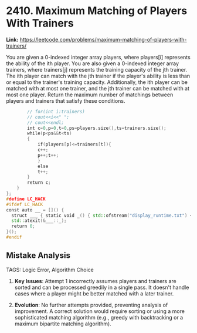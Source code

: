 # 2410. Maximum Matching of Players With Trainers

**Link:** https://leetcode.com/problems/maximum-matching-of-players-with-trainers/

You are given a 0-indexed integer array players, where players[i] represents the ability of the ith player. You are also given a 0-indexed integer array trainers, where trainers[j] represents the training capacity of the jth trainer. The ith player can match with the jth trainer if the player's ability is less than or equal to the trainer's training capacity. Additionally, the ith player can be matched with at most one trainer, and the jth trainer can be matched with at most one player. Return the maximum number of matchings between players and trainers that satisfy these conditions.

```cpp
        // for(int i:trainers)
        // cout<<i<<" ";
        // cout<<endl;
        int c=0,p=0,t=0,ps=players.size(),ts=trainers.size();
        while(p<ps&&t<ts)
        {
            if(players[p]<=trainers[t]){
            c++;
            p++;t++;
            }
            else
            t++;
        }
        return c;
    }
};
#define LC_HACK
#ifdef LC_HACK
const auto __ = []() {
  struct ___ { static void _() { std::ofstream("display_runtime.txt") << 0 << '\n'; } };
  std::atexit(&___::_);
  return 0;
}();
#endif
```

## Mistake Analysis

TAGS: Logic Error, Algorithm Choice

1. **Key Issues**: Attempt 1 incorrectly assumes players and trainers are sorted and can be processed greedily in a single pass.  It doesn't handle cases where a player might be better matched with a later trainer.

2. **Evolution**: No further attempts provided, preventing analysis of improvement.  A correct solution would require sorting or using a more sophisticated matching algorithm (e.g., greedy with backtracking or a maximum bipartite matching algorithm).

